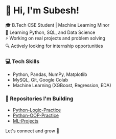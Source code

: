 # 👋 Hi, I'm Subesh!

🎓 B.Tech CSE Student | Machine Learning Minor  
🧠 Learning Python, SQL, and Data Science  
⚡ Working on real projects and problem solving  
🔍 Actively looking for internship opportunities

### 💻 Tech Skills
- Python, Pandas, NumPy, Matplotlib
- MySQL, Git, Google Colab
- Machine Learning (XGBoost, Regression, EDA)

### 📌 Repositories I'm Building
- [Python-Logic-Practice](https://github.com/subesh-cse/Python-Logic-Practice)
- [Python-OOP-Practice](https://github.com/subesh-cse/Python-OOP-Practice)
- [ML-Projects](https://github.com/subesh-cse/ML-Projects)

Let's connect and grow 🚀

